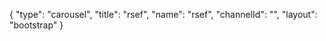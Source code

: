 {
    "type": "carousel",
    "title": "rsef",
    "name": "rsef",
    "channelId": "",
    "layout": "bootstrap"
}